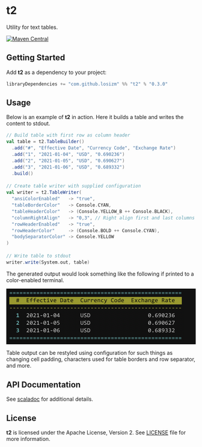 # t2

Utility for text tables.

[![Maven Central](https://img.shields.io/maven-central/v/com.github.losizm/t2_2.13.svg?label=Maven%20Central)](https://search.maven.org/search?q=g:%22com.github.losizm%22%20AND%20a:%22t2_2.13%22)

## Getting Started
Add **t2** as a dependency to your project:

```scala
libraryDependencies += "com.github.losizm" %% "t2" % "0.3.0"
```

## Usage

Below is an example of **t2** in action. Here it builds a table and writes the
content to stdout.

```scala
// Build table with first row as column header
val table = t2.TableBuilder()
  .add("#", "Effective Date", "Currency Code", "Exchange Rate")
  .add("1", "2021-01-04", "USD", "0.690236")
  .add("2", "2021-01-05", "USD", "0.690627")
  .add("3", "2021-01-06", "USD", "0.689332")
  .build()

// Create table writer with supplied configuration
val writer = t2.TableWriter(
  "ansiColorEnabled"   -> "true",
  "tableBorderColor"   -> Console.CYAN,
  "tableHeaderColor"   -> (Console.YELLOW_B ++ Console.BLACK),
  "columnRightAlign"   -> "0,3", // Right align first and last columns
  "rowHeaderEnabled"   -> "true",
  "rowHeaderColor"     -> (Console.BOLD ++ Console.CYAN),
  "bodySeparatorColor" -> Console.YELLOW
)

// Write table to stdout
writer.write(System.out, table)
```

The generated output would look something like the following if printed to a
color-enabled terminal.

<div style="background: #111">
  <img style="padding: 0.2em;" src="images/table.png" width="470" />
</div>

Table output can be restyled using configuration for such things as changing
cell padding, characters used for table borders and row separator, and more.

## API Documentation

See [scaladoc](https://losizm.github.io/t2/latest/api/t2/index.html)
for additional details.

## License
**t2** is licensed under the Apache License, Version 2. See [LICENSE](LICENSE)
file for more information.
